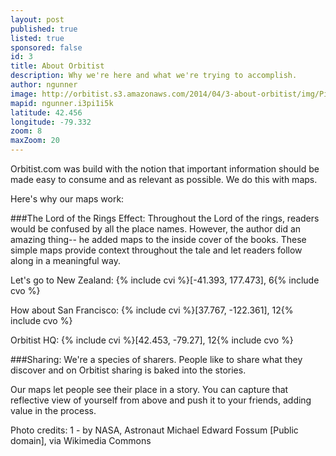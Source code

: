 ```yaml
---
layout: post
published: true
listed: true
sponsored: false
id: 3
title: About Orbitist
description: Why we're here and what we're trying to accomplish.
author: ngunner
image: http://orbitist.s3.amazonaws.com/2014/04/3-about-orbitist/img/Piers_Sellers_spacewalkedit.jpg
mapid: ngunner.i3pi1i5k
latitude: 42.456
longitude: -79.332
zoom: 8
maxZoom: 20
---
```

Orbitist.com was build with the notion that important information should be made easy to consume and as relevant as possible. We do this with maps.

Here's why our maps work:

###The Lord of the Rings Effect:
Throughout the Lord of the rings, readers would be confused by all the place names. However, the author did an amazing thing-- he added maps to the inside cover of the books. These simple maps provide context throughout the tale and let readers follow along in a meaningful way.

Let's go to New Zealand: {% include cvi %}[-41.393, 177.473], 6{% include cvo %}

How about San Francisco: {% include cvi %}[37.767, -122.361], 12{% include cvo %}

Orbitist HQ: {% include cvi %}[42.453, -79.27], 12{% include cvo %}

###Sharing:
We're a species of sharers. People like to share what they discover and on Orbitist sharing is baked into the stories.

Our maps let people see their place in a story. You can capture that reflective view of yourself from above and push it to your friends, adding value in the process.

Photo credits:
1 - by NASA, Astronaut Michael Edward Fossum [Public domain], via Wikimedia Commons
